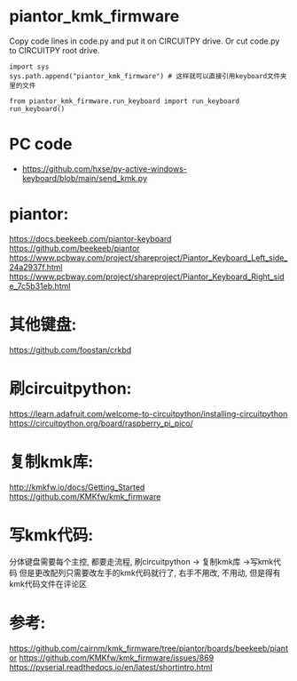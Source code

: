 # piantor_kmk_firmware
Copy code lines in code.py and put it on CIRCUITPY drive. Or cut code.py to CIRCUITPY root drive.
```
import sys
sys.path.append("piantor_kmk_firmware") # 这样就可以直接引用keyboard文件夹里的文件

from piantor_kmk_firmware.run_keyboard import run_keyboard
run_keyboard()
```

# PC code
  * https://github.com/hxse/py-active-windows-keyboard/blob/main/send_kmk.py

# piantor:
https://docs.beekeeb.com/piantor-keyboard
https://github.com/beekeeb/piantor
https://www.pcbway.com/project/shareproject/Piantor_Keyboard_Left_side_24a2937f.html
https://www.pcbway.com/project/shareproject/Piantor_Keyboard_Right_side_7c5b31eb.html

# 其他键盘:
https://github.com/foostan/crkbd

# 刷circuitpython:
https://learn.adafruit.com/welcome-to-circuitpython/installing-circuitpython
https://circuitpython.org/board/raspberry_pi_pico/

# 复制kmk库:
http://kmkfw.io/docs/Getting_Started
https://github.com/KMKfw/kmk_firmware

# 写kmk代码:
分体键盘需要每个主控, 都要走流程, 刷circuitpython -> 复制kmk库 ->写kmk代码
但是更改配列只需要改左手的kmk代码就行了, 右手不用改, 不用动, 但是得有
kmk代码文件在评论区

# 参考:
https://github.com/cairnm/kmk_firmware/tree/piantor/boards/beekeeb/piantor
https://github.com/KMKfw/kmk_firmware/issues/869
https://pyserial.readthedocs.io/en/latest/shortintro.html
